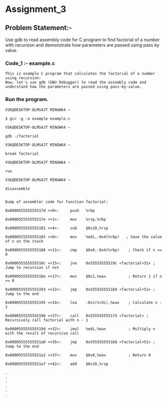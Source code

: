 
# Assignment_3

## Problem Statement:-

Use gdb to read assembly code for C program to find factorial of a number with recursion 
and demonstrate how parameters are passed using pass by value. 

### Code_1 :- example.c
	
    This is example C program that calculates the factorial of a number using recursion:
    Now, let's use gdb (GNU Debugger) to read the assembly code and understand how the parameters are passed using pass-by-value.

### Run the program.

    VSK@DESKTOP-8LMS4JT MINGW64 ~

    $ gcc -g -o example example.c

    VSK@DESKTOP-8LMS4JT MINGW64 ~

    gdb ./factorial

    VSK@DESKTOP-8LMS4JT MINGW64 ~

    break factorial

    VSK@DESKTOP-8LMS4JT MINGW64 ~

    run

    VSK@DESKTOP-8LMS4JT MINGW64 ~

    disassemble


    Dump of assembler code for function factorial:

    0x000055555555517d <+0>:     push   %rbp

    0x000055555555517e <+1>:     mov    %rsp,%rbp

    0x0000555555555181 <+4>:     sub    $0x10,%rsp

    0x0000555555555185 <+8>:     mov    %edi,-0x4(%rbp)   ; Save the value of n on the stack

    0x0000555555555188 <+11>:    cmp    $0x0,-0x4(%rbp)    ; Check if n == 0

    0x000055555555518c <+15>:    jne    0x55555555519c <factorial+31> ; Jump to recursion if not

    0x000055555555518e <+17>:    mov    $0x1,%eax          ; Return 1 if n == 0

    0x0000555555555193 <+22>:    jmp    0x5555555551b0 <factorial+51> ; Jump to the end

    0x0000555555555195 <+24>:    lea    -0x1(%rdi),%eax    ; Calculate n - 1

    0x0000555555555198 <+27>:    call   0x55555555517d <factorial> ; Recursively call factorial with n - 1

    0x000055555555519d <+32>:    imul   %edi,%eax          ; Multiply n with the result of recursive call

    0x00005555555551a0 <+35>:    jmp    0x5555555551b0 <factorial+51> ; Jump to the end

    0x00005555555551a2 <+37>:    mov    $0x0,%eax          ; Return 0

    0x00005555555551a7 <+42>:    add    $0x10,%rsp

    .
    .
    .
    .
    .
    .






